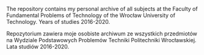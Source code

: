The repository contains my personal archive of all subjects at the Faculty of Fundamental Problems of Technology of the Wrocław University of Technology. Years of studies 2016-2020.

Repozytorium zawiera moje osobiste archiwum ze wszystkich przedmiotów na Wydziale Podstawowych Problemów Techniki Politechniki Wrocławskiej. Lata studiów 2016-2020.
